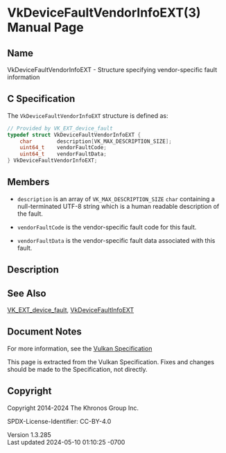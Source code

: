 # VkDeviceFaultVendorInfoEXT(3) Manual Page

## Name

VkDeviceFaultVendorInfoEXT - Structure specifying vendor-specific fault
information



## <a href="#_c_specification" class="anchor"></a>C Specification

The `VkDeviceFaultVendorInfoEXT` structure is defined as:

``` c
// Provided by VK_EXT_device_fault
typedef struct VkDeviceFaultVendorInfoEXT {
    char        description[VK_MAX_DESCRIPTION_SIZE];
    uint64_t    vendorFaultCode;
    uint64_t    vendorFaultData;
} VkDeviceFaultVendorInfoEXT;
```

## <a href="#_members" class="anchor"></a>Members

- `description` is an array of `VK_MAX_DESCRIPTION_SIZE` `char`
  containing a null-terminated UTF-8 string which is a human readable
  description of the fault.

- `vendorFaultCode` is the vendor-specific fault code for this fault.

- `vendorFaultData` is the vendor-specific fault data associated with
  this fault.

## <a href="#_description" class="anchor"></a>Description

## <a href="#_see_also" class="anchor"></a>See Also

[VK_EXT_device_fault](https://registry.khronos.org/vulkan/specs/1.3-extensions/man/html/VK_EXT_device_fault.html),
[VkDeviceFaultInfoEXT](https://registry.khronos.org/vulkan/specs/1.3-extensions/man/html/VkDeviceFaultInfoEXT.html)

## <a href="#_document_notes" class="anchor"></a>Document Notes

For more information, see the <a
href="https://registry.khronos.org/vulkan/specs/1.3-extensions/html/vkspec.html#VkDeviceFaultVendorInfoEXT"
target="_blank" rel="noopener">Vulkan Specification</a>

This page is extracted from the Vulkan Specification. Fixes and changes
should be made to the Specification, not directly.

## <a href="#_copyright" class="anchor"></a>Copyright

Copyright 2014-2024 The Khronos Group Inc.

SPDX-License-Identifier: CC-BY-4.0

Version 1.3.285  
Last updated 2024-05-10 01:10:25 -0700
